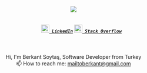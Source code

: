 <!-- <img align="right" src="https://visitor-badge.laobi.icu/badge?page_id=berkantsoytas.berkantsoytas"> -->

  <h1 align="center">
    <a href="https://git.io/typing-svg">
      <img src="https://readme-typing-svg.herokuapp.com/?lines=Hello,+There!+👋;This+is+Berkant+Soytas....;Nice+to+meet+you!&center=true&size=30">
    </a>
  </h1>

  <h5 align="center">
    <code>
      <a href="https://www.linkedin.com/in/berkantsoytas" title="LinkedIn Profile"><img width="22" src="https://raw.githubusercontent.com/ramazansancar/ramazansancar/main/images/linkedin.svg"> LinkedIn</a></code>
    <code></code>
    <code><a href="https://stackoverflow.com/users/16599280/berkant-soyta%c5%9f" title="Stack Overflow Profile"><img width="22" src="https://raw.githubusercontent.com/ramazansancar/ramazansancar/main/images/stackoverflow.svg"> Stack Overflow</a></code>
  </h5>

  <br>
  
  <p align="center">
    Hi, I'm Berkant Soytaş, Software Developer from Turkey
    <br>
    📫 How to reach me: 
    <a href="mailto: mailtoberkant@gmailcom">mailtoberkant@gmail.com</a>
  </p>

  